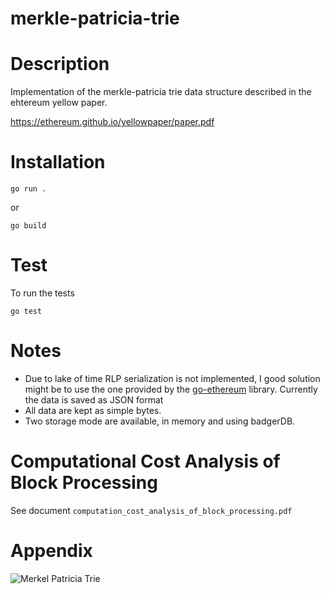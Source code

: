 # merkle-patricia-trie

# Description

Implementation of the merkle-patricia trie data structure described in the ehtereum yellow paper.

https://ethereum.github.io/yellowpaper/paper.pdf

# Installation

`go run .`

or

`go build`

# Test

To run the tests

`go test`

# Notes

- Due to lake of time RLP serialization is not implemented, I good solution might be to use the one provided by the [go-ethereum](https://github.com/ethereum/go-ethereum) library. Currently the data is saved as JSON format
- All data are kept as simple bytes.
- Two storage mode are available, in memory and using badgerDB.

# Computational Cost Analysis of Block Processing

See document `computation_cost_analysis_of_block_processing.pdf`

# Appendix

![Merkel Patricia Trie](https://i.sstatic.net/YZGxe.png)
